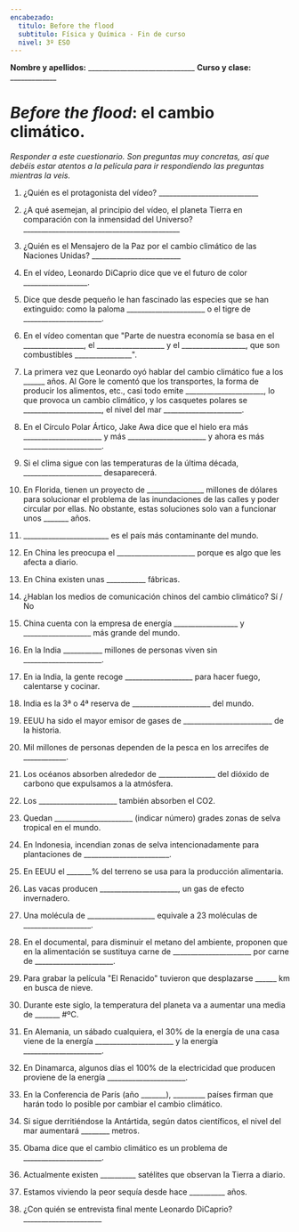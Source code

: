 ```yaml
---
encabezado:
  titulo: Before the flood
  subtitulo: Física y Química - Fin de curso
  nivel: 3º ESO
---
```


**Nombre y apellidos:** ______________________________  **Curso y clase:** _____________

# *Before the flood*: el cambio climático.

*Responder a este cuestionario. Son preguntas muy concretas, así que debéis estar atentos a la película para ir respondiendo las preguntas mientras la veis.*

1. ¿Quién es el protagonista del vídeo? ____________________________

2. ¿A qué asemejan, al principio del vídeo, el planeta Tierra en comparación con la inmensidad del Universo? ____________________________________________

3. ¿Quién es el Mensajero de la Paz por el cambio climático de las Naciones Unidas? _________________________
   
4. En el vídeo, Leonardo DiCaprio dice que ve el futuro de color __________________.

5. Dice que desde pequeño le han fascinado las especies que se han extinguido: como la paloma ______________________ o el tigre de ______________________.

6. En el vídeo comentan que "Parte de nuestra economía se basa en el _________________, el ___________________ y el __________________, que son combustibles ________________".

7. La primera vez que Leonardo oyó hablar del cambio climático fue a los ______ años. Al Gore le comentó que los transportes, la forma de producir los alimentos, etc., casi todo emite ______________________, lo que provoca un cambio climático, y los casquetes polares se ______________________, el nivel del mar ______________________.

8. En el Círculo Polar Ártico, Jake Awa dice que el hielo era más ______________________ y más ______________________ y ahora es más ______________________.

9.  Si el clima sigue con las temperaturas de la última década, ______________________ desaparecerá.

10. En Florida, tienen un proyecto de ________________ millones de dólares para solucionar el problema de las inundaciones de las calles y poder circular por ellas. No obstante, estas soluciones solo van a funcionar unos _______ años.

11. ________________________ es el país más contaminante del mundo.

12. En China les preocupa el ______________________ porque es algo que les afecta a diario.

13. En China existen unas ___________ fábricas.
   
14. ¿Hablan los medios de comunicación chinos del cambio climático? Sí / No
   
15. China cuenta con la empresa de energía __________________ y ___________________ más grande del mundo.

16. En la India ___________ millones de personas viven sin ______________________.

17. En ia India, la gente recoge ___________________ para hacer fuego, calentarse y cocinar.

18. India es la 3ª o 4ª reserva de ______________________ del mundo.

19. EEUU ha sido el mayor emisor de gases de _________________________ de la historia.

20. Mil millones de personas dependen de la pesca en los arrecifes de ____________.
   
21. Los océanos absorben alrededor de ________________ del dióxido de carbono que expulsamos a la atmósfera.

22. Los ______________________ también absorben el CO2.
    
23. Quedan ______________________ (indicar número) grades zonas de selva tropical en el mundo.

24. En Indonesia, incendian zonas de selva intencionadamente para plantaciones de ________________________.

25. En EEUU el _______% del terreno se usa para la producción alimentaria.

26. Las vacas producen ______________________, un gas de efecto invernadero.
    
27. Una molécula de ___________________ equivale a 23 moléculas de ___________________.
    
28. En el documental, para disminuir el metano del ambiente, proponen que en la alimentación se sustituya carne de ______________________ por carne de ______________________.
    
29. Para grabar la película "El Renacido" tuvieron que desplazarse ______ km en busca de nieve.
    
30. Durante este siglo, la temperatura del planeta va a aumentar una media de _______ #ºC.
    
31. En Alemania, un sábado cualquiera, el 30% de la energía de una casa viene de la energía ______________________ y la energía ______________________.
    
32. En Dinamarca, algunos días el 100% de la electricidad que producen proviene de la energía ______________________.
    
33. En la Conferencia de París (año _______), _________ países firman que harán todo lo posible por cambiar el cambio climático.
    
34. Si sigue derritiéndose la Antártida, según datos científicos, el nivel del mar aumentará ________ metros.
    
35. Obama dice que el cambio climático es un problema de ______________________.
    
36. Actualmente existen __________ satélites que observan la Tierra a diario.
    
37. Estamos viviendo la peor sequía desde hace __________ años.
    
38. ¿Con quién se entrevista final mente Leonardo DiCaprio? ______________________